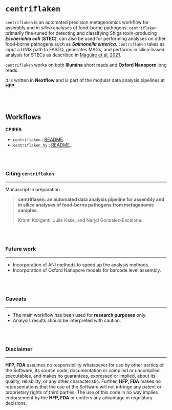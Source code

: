 # `centriflaken`

`centriflaken` is an automated precision metagenomics workflow for assembly and _in silico_ analyses of food-borne pathogens. `centriflaken` primarily fine-tuned for detecting and classifying Shiga toxin-producing **_Escherichia coli_** (**STEC**), can also be used for performing analyses on other food-borne pathogens such as **_Salmonella enterica_**.  `centriflaken` takes as input a UNIX path to FASTQ, generates MAGs, and performs in silico-based analysis for STECs as described in [Maguire et al. 2021](https://journals.plos.org/plosone/article?id=10.1371/journal.pone.0245172).

`centriflaken` works on both **Illumina** short reads and **Oxford Nanopore** long reads.

It is written in **Nextflow** and is part of the modular data analysis pipelines at **HFP**.

\
&nbsp;

## Workflows

**CPIPES**:

- `centriflaken`       : [README](./readme/centriflaken.md).
- `centriflaken_hy`    : [README](./readme/centriflaken.md#illumina-short-reads).

\
&nbsp;

### Citing `centriflaken`

---
Manuscript in preparation.

>
>**centriflaken: an automated data analysis pipeline for assembly and in silico analyses of food-borne pathogens from metagenomic samples.**
>
>Kranti Konganti, Julie Kase, and Narjol Gonzalez-Escalona.
>

\
&nbsp;

### Future work

---

- Incorporation of ANI methods to speed up the analysis methods.
- Incorporation of Oxford Nanopore models for barcode level assembly.

\
&nbsp;

### Caveats

---

- The main workflow has been used for **research purposes** only.
- Analysis results should be interpreted with caution.

\
&nbsp;

### Disclaimer

---
**HFP, FDA** assumes no responsibility whatsoever for use by other parties of the Software, its source code, documentation or compiled or uncompiled executables, and makes no guarantees, expressed or implied, about its quality, reliability, or any other characteristic. Further, **HFP, FDA** makes no representations that the use of the Software will not infringe any patent or proprietary rights of third parties. The use of this code in no way implies endorsement by the **HFP, FDA** or confers any advantage in regulatory decisions.

